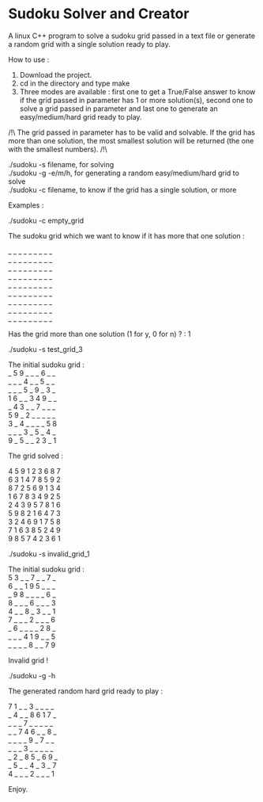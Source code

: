 # Sudoku Solver and Creator

A linux C++ program to solve a sudoku grid passed in a text file or generate a random grid with a single solution ready to play.

How to use :

1) Download the project.
2) cd in the directory and type make
3) Three modes are available : first one to get a True/False answer to know if the grid passed in parameter has 1 or more solution(s), second one to solve a grid passed in parameter and last one to generate an easy/medium/hard grid ready to play.

/!\ The grid passed in parameter has to be valid and solvable. If the grid has more than one solution, the most smallest solution will be returned (the one with the smallest numbers). /!\

./sudoku -s filename, for solving <br/>
./sudoku -g -e/m/h, for generating a random easy/medium/hard grid to solve <br/>
./sudoku -c filename, to know if the grid has a single solution, or more <br/>

Examples :

./sudoku -c empty_grid

The sudoku grid which we want to know if it has more that one solution :

_ _ _ _ _ _ _ _ _ <br/>
_ _ _ _ _ _ _ _ _ <br/>
_ _ _ _ _ _ _ _ _ <br/>
_ _ _ _ _ _ _ _ _ <br/>
_ _ _ _ _ _ _ _ _ <br/>
_ _ _ _ _ _ _ _ _ <br/>
_ _ _ _ _ _ _ _ _ <br/>
_ _ _ _ _ _ _ _ _ <br/>
_ _ _ _ _ _ _ _ _ <br/>

Has the grid more than one solution (1 for y, 0 for n) ? : 1

./sudoku -s test_grid_3 

The initial sudoku grid : <br/>
_ 5 9 _ _ _ 6 _ _ <br/>
_ _ _ 4 _ _ 5 _ _ <br/>
_ _ _ 5 _ 9 _ 3 _ <br/>
1 6 _ _ 3 4 9 _ _ <br/>
_ 4 3 _ _ 7 _ _ _ <br/>
5 9 _ 2 _ _ _ _ _ <br/>
3 _ 4 _ _ _ _ 5 8 <br/>
_ _ _ 3 _ 5 _ 4 _ <br/>
9 _ 5 _ _ 2 3 _ 1 <br/>

The grid solved : 

4 5 9 1 2 3 6 8 7 <br/>
6 3 1 4 7 8 5 9 2 <br/>
8 7 2 5 6 9 1 3 4 <br/>
1 6 7 8 3 4 9 2 5 <br/>
2 4 3 9 5 7 8 1 6 <br/>
5 9 8 2 1 6 4 7 3 <br/>
3 2 4 6 9 1 7 5 8 <br/>
7 1 6 3 8 5 2 4 9 <br/>
9 8 5 7 4 2 3 6 1 <br/>

./sudoku -s invalid_grid_1 

The initial sudoku grid : <br/>
5 3 _ _ 7 _ _ 7 _ <br/>
6 _ _ 1 9 5 _ _ _ <br/>
_ 9 8 _ _ _ _ 6 _ <br/>
8 _ _ _ 6 _ _ _ 3 <br/>
4 _ _ 8 _ 3 _ _ 1 <br/>
7 _ _ _ 2 _ _ _ 6 <br/>
_ 6 _ _ _ _ 2 8 _ <br/>
_ _ _ 4 1 9 _ _ 5 <br/>
_ _ _ _ 8 _ _ 7 9 <br/>

Invalid grid !


./sudoku -g -h

The generated random hard grid ready to play :

7 1 _ _ 3 _ _ _ _ <br/>
_ 4 _ _ 8 6 1 7 _ <br/>
_ _ _ 7 _ _ _ _ _ <br/>
_ _ 7 4 6 _ _ 8 _ <br/>
_ _ _ _ 9 _ 7 _ _ <br/>
_ _ _ 3 _ _ _ _ _ <br/>
_ 2 _ 8 5 _ 6 9 _ <br/>
_ 5 _ _ 4 _ 3 _ 7 <br/>
4 _ _ _ 2 _ _ _ 1 <br/>

Enjoy.
